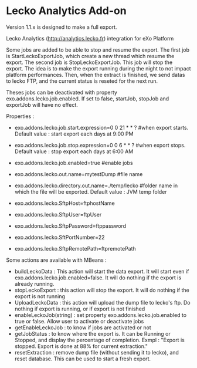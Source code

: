 Lecko Analytics Add-on
=======

Version 1.1.x is designed to make a full export.

Lecko Analytics (http://analytics.lecko.fr) integration for eXo Platform

Some jobs are added to be able to stop and resume the export. The first job is StartLeckoExportJob, which create a new thread which resume the export. The second job is StopLeckoExportJob. This job will stop the export. The idea is to make the export running during the night to not impact platform performances.
Then, when the extract is finished, we send datas to lecko FTP, and the current status is reseted for the next run.

Theses jobs can be deactivated with property exo.addons.lecko.job.enabled. If set to false, startJob, stopJob and exportJob will have no effect.

Properties :
* exo.addons.lecko.job.start.expression=0 0 21 * * ? #when export starts. Default value : start export each days at 9:00 PM
* exo.addons.lecko.job.stop.expression=0 0 6 * * ? #when export stops. Default value : stop export each days at 6:00 AM
* exo.addons.lecko.job.enabled=true #enable jobs
* exo.addons.lecko.out.name=mytestDump #file name 
* exo.addons.lecko.directory.out.name=./temp/lecko #folder name in which the file will be exported. Default value : JVM temp folder

* exo.addons.lecko.SftpHost=ftphostName
* exo.addons.lecko.SftpUser=ftpUser
* exo.addons.lecko.SftpPassword=ftppassword
* exo.addons.lecko.SftPortNumber=22
* exo.addons.lecko.SftpRemotePath=ftpremotePath


Some actions are available with MBeans :
- buildLeckoData : This action will start the data export. It will start even if exo.addons.lecko.job.enabled=false. It will do nothing if the export is already running.
- stopLeckoExport : this action will stop the export. It will do nothing if the export is not running
- UploadLeckoData : this action will upload the dump file to lecko's ftp. Do nothing if export is running, or if export is not finished
- enableLeckoJob(string) : set property exo.addons.lecko.job.enabled to true or false. Allow user to activate or deactivate jobs
- getEnableLeckoJob : to know if jobs are activated or not
- getJobStatus : to know where the export is. It can be Running or Stopped, and display the percentage of completion. Exmpl : "Export is stopped. Export is done at 88% for current extraction."
- resetExtraction : remove dump file (without sending it to lecko), and reset database. This can be used to start a fresh export.

